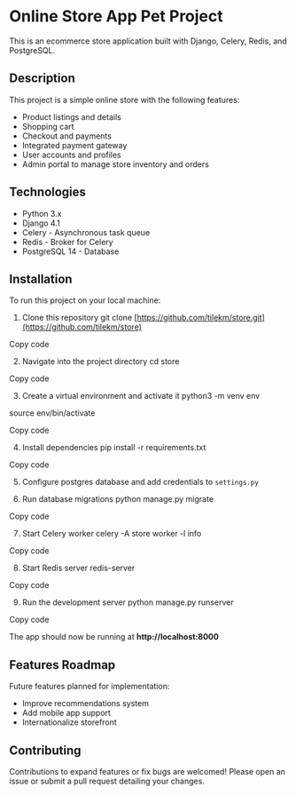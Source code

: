# Online Store App Pet Project

This is an ecommerce store application built with Django, Celery, Redis, and PostgreSQL. 

## Description

This project is a simple online store with the following features:

- Product listings and details
- Shopping cart 
- Checkout and payments
- Integrated payment gateway
- User accounts and profiles
- Admin portal to manage store inventory and orders

## Technologies

- Python 3.x
- Django 4.1
- Celery - Asynchronous task queue  
- Redis - Broker for Celery
- PostgreSQL 14 - Database

## Installation

To run this project on your local machine:

1. Clone this repository
git clone [https://github.com/tilekm/store.git](https://github.com/tilekm/store)

Copy code


2. Navigate into the project directory
cd store

Copy code


3. Create a virtual environment and activate it
python3 -m venv env

source env/bin/activate

Copy code


4. Install dependencies
pip install -r requirements.txt

Copy code


5. Configure postgres database and add credentials to `settings.py` 

6. Run database migrations
python manage.py migrate

Copy code


7. Start Celery worker
celery -A store worker -l info

Copy code


8. Start Redis server
redis-server

Copy code


9. Run the development server
python manage.py runserver

Copy code


The app should now be running at **http://localhost:8000**

## Features Roadmap

Future features planned for implementation:

- Improve recommendations system 
- Add mobile app support
- Internationalize storefront

## Contributing 

Contributions to expand features or fix bugs are welcomed! Please open an issue or submit a pull request detailing your changes.
